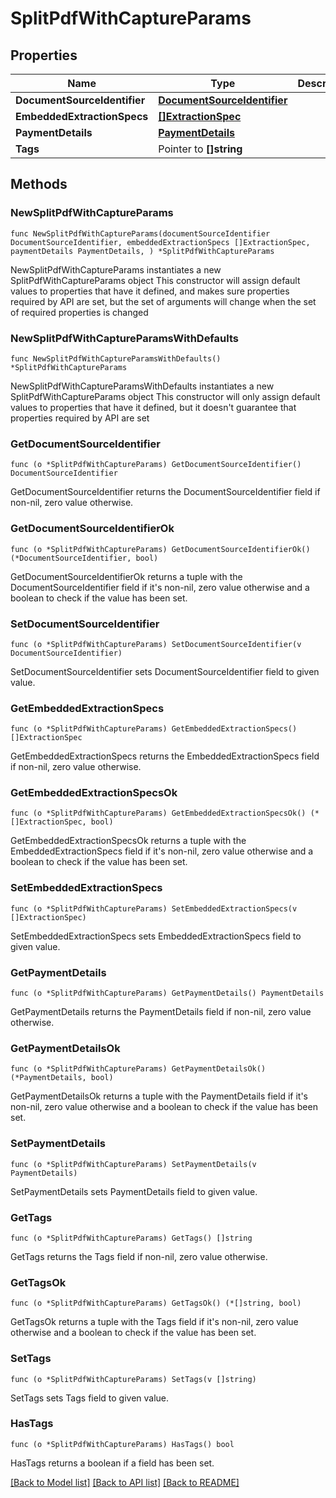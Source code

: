 # SplitPdfWithCaptureParams

## Properties

Name | Type | Description | Notes
------------ | ------------- | ------------- | -------------
**DocumentSourceIdentifier** | [**DocumentSourceIdentifier**](DocumentSourceIdentifier.md) |  | 
**EmbeddedExtractionSpecs** | [**[]ExtractionSpec**](ExtractionSpec.md) |  | 
**PaymentDetails** | [**PaymentDetails**](PaymentDetails.md) |  | 
**Tags** | Pointer to **[]string** |  | [optional] 

## Methods

### NewSplitPdfWithCaptureParams

`func NewSplitPdfWithCaptureParams(documentSourceIdentifier DocumentSourceIdentifier, embeddedExtractionSpecs []ExtractionSpec, paymentDetails PaymentDetails, ) *SplitPdfWithCaptureParams`

NewSplitPdfWithCaptureParams instantiates a new SplitPdfWithCaptureParams object
This constructor will assign default values to properties that have it defined,
and makes sure properties required by API are set, but the set of arguments
will change when the set of required properties is changed

### NewSplitPdfWithCaptureParamsWithDefaults

`func NewSplitPdfWithCaptureParamsWithDefaults() *SplitPdfWithCaptureParams`

NewSplitPdfWithCaptureParamsWithDefaults instantiates a new SplitPdfWithCaptureParams object
This constructor will only assign default values to properties that have it defined,
but it doesn't guarantee that properties required by API are set

### GetDocumentSourceIdentifier

`func (o *SplitPdfWithCaptureParams) GetDocumentSourceIdentifier() DocumentSourceIdentifier`

GetDocumentSourceIdentifier returns the DocumentSourceIdentifier field if non-nil, zero value otherwise.

### GetDocumentSourceIdentifierOk

`func (o *SplitPdfWithCaptureParams) GetDocumentSourceIdentifierOk() (*DocumentSourceIdentifier, bool)`

GetDocumentSourceIdentifierOk returns a tuple with the DocumentSourceIdentifier field if it's non-nil, zero value otherwise
and a boolean to check if the value has been set.

### SetDocumentSourceIdentifier

`func (o *SplitPdfWithCaptureParams) SetDocumentSourceIdentifier(v DocumentSourceIdentifier)`

SetDocumentSourceIdentifier sets DocumentSourceIdentifier field to given value.


### GetEmbeddedExtractionSpecs

`func (o *SplitPdfWithCaptureParams) GetEmbeddedExtractionSpecs() []ExtractionSpec`

GetEmbeddedExtractionSpecs returns the EmbeddedExtractionSpecs field if non-nil, zero value otherwise.

### GetEmbeddedExtractionSpecsOk

`func (o *SplitPdfWithCaptureParams) GetEmbeddedExtractionSpecsOk() (*[]ExtractionSpec, bool)`

GetEmbeddedExtractionSpecsOk returns a tuple with the EmbeddedExtractionSpecs field if it's non-nil, zero value otherwise
and a boolean to check if the value has been set.

### SetEmbeddedExtractionSpecs

`func (o *SplitPdfWithCaptureParams) SetEmbeddedExtractionSpecs(v []ExtractionSpec)`

SetEmbeddedExtractionSpecs sets EmbeddedExtractionSpecs field to given value.


### GetPaymentDetails

`func (o *SplitPdfWithCaptureParams) GetPaymentDetails() PaymentDetails`

GetPaymentDetails returns the PaymentDetails field if non-nil, zero value otherwise.

### GetPaymentDetailsOk

`func (o *SplitPdfWithCaptureParams) GetPaymentDetailsOk() (*PaymentDetails, bool)`

GetPaymentDetailsOk returns a tuple with the PaymentDetails field if it's non-nil, zero value otherwise
and a boolean to check if the value has been set.

### SetPaymentDetails

`func (o *SplitPdfWithCaptureParams) SetPaymentDetails(v PaymentDetails)`

SetPaymentDetails sets PaymentDetails field to given value.


### GetTags

`func (o *SplitPdfWithCaptureParams) GetTags() []string`

GetTags returns the Tags field if non-nil, zero value otherwise.

### GetTagsOk

`func (o *SplitPdfWithCaptureParams) GetTagsOk() (*[]string, bool)`

GetTagsOk returns a tuple with the Tags field if it's non-nil, zero value otherwise
and a boolean to check if the value has been set.

### SetTags

`func (o *SplitPdfWithCaptureParams) SetTags(v []string)`

SetTags sets Tags field to given value.

### HasTags

`func (o *SplitPdfWithCaptureParams) HasTags() bool`

HasTags returns a boolean if a field has been set.


[[Back to Model list]](../README.md#documentation-for-models) [[Back to API list]](../README.md#documentation-for-api-endpoints) [[Back to README]](../README.md)


